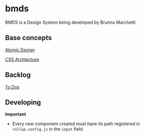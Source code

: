 # bmds

BMDS is a Design System being developed by Brunno Marchetti.

## Base concepts

[Atomic Design](atomic_design.md)

[CSS Archtecture](css_archtecture.md)

## Backlog

[To Dos](todos.md)  

## Developing

**Important**

- Every new component created must have its path registered in `rollup.config.js` in the `input` field.

